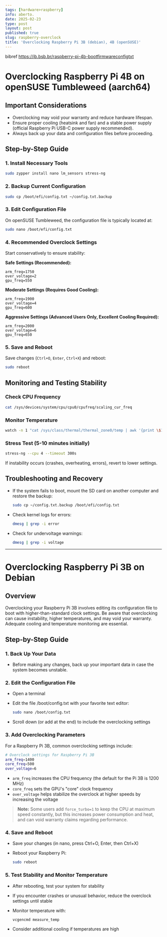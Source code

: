 ```yaml
---
tags: [hardware>raspberry]
info: aberto.
date: 2025-02-23
type: post
layout: post
published: true
slug: raspberry-overclock
title: 'Overclocking Raspberry Pi 3B (debian), 4B (openSUSE)'
---
```

bibref https://ib.bsb.br/raspberry-pi-4b-bootfirmwareconfigtxt

# Overclocking Raspberry Pi 4B on openSUSE Tumbleweed (aarch64)

## Important Considerations

- Overclocking may void your warranty and reduce hardware lifespan.
- Ensure proper cooling (heatsink and fan) and a stable power supply (official Raspberry Pi USB-C power supply recommended).
- Always back up your data and configuration files before proceeding.

## Step-by-Step Guide

### 1. Install Necessary Tools

```bash
sudo zypper install nano lm_sensors stress-ng
```

### 2. Backup Current Configuration

```bash
sudo cp /boot/efi/config.txt ~/config.txt.backup
```

### 3. Edit Configuration File

On openSUSE Tumbleweed, the configuration file is typically located at:

```bash
sudo nano /boot/efi/config.txt
```

### 4. Recommended Overclock Settings

Start conservatively to ensure stability:

**Safe Settings (Recommended):**

```
arm_freq=1750
over_voltage=2
gpu_freq=550
```

**Moderate Settings (Requires Good Cooling):**

```
arm_freq=1900
over_voltage=4
gpu_freq=600
```

**Aggressive Settings (Advanced Users Only, Excellent Cooling Required):**

```
arm_freq=2000
over_voltage=6
gpu_freq=650
```

### 5. Save and Reboot

Save changes (`Ctrl+O`, `Enter`, `Ctrl+X`) and reboot:

```bash
sudo reboot
```

## Monitoring and Testing Stability

### Check CPU Frequency

```bash
cat /sys/devices/system/cpu/cpu0/cpufreq/scaling_cur_freq
```

### Monitor Temperature

```bash
watch -n 1 "cat /sys/class/thermal/thermal_zone0/temp | awk '{print \$1/1000}'"
```

### Stress Test (5-10 minutes initially)

```bash
stress-ng --cpu 4 --timeout 300s
```

If instability occurs (crashes, overheating, errors), revert to lower settings.

## Troubleshooting and Recovery

- If the system fails to boot, mount the SD card on another computer and restore the backup:

  ```bash
  sudo cp ~/config.txt.backup /boot/efi/config.txt
  ```

- Check kernel logs for errors:

  ```bash
  dmesg | grep -i error
  ```

- Check for undervoltage warnings:

  ```bash
  dmesg | grep -i voltage
  ```

***

# Overclocking Raspberry Pi 3B on Debian

## Overview

Overclocking your Raspberry Pi 3B involves editing its configuration file to boot with higher-than-standard clock settings. Be aware that overclocking can cause instability, higher temperatures, and may void your warranty. Adequate cooling and temperature monitoring are essential.

## Step-by-Step Guide

### 1. Back Up Your Data

- Before making any changes, back up your important data in case the system becomes unstable.

### 2. Edit the Configuration File

- Open a terminal
- Edit the file /boot/config.txt with your favorite text editor:
  
  ```bash
  sudo nano /boot/config.txt
  ```
  
- Scroll down (or add at the end) to include the overclocking settings

### 3. Add Overclocking Parameters

For a Raspberry Pi 3B, common overclocking settings include:

```bash
# Overclock settings for Raspberry Pi 3B  
arm_freq=1400  
core_freq=500  
over_voltage=6
```

- `arm_freq` increases the CPU frequency (the default for the Pi 3B is 1200 MHz)
- `core_freq` sets the GPU's "core" clock frequency
- `over_voltage` helps stabilize the overclock at higher speeds by increasing the voltage

> **Note:** Some users add `force_turbo=1` to keep the CPU at maximum speed constantly, but this increases power consumption and heat, and can void warranty claims regarding performance.

### 4. Save and Reboot

- Save your changes (in nano, press Ctrl+O, Enter, then Ctrl+X)
- Reboot your Raspberry Pi:
  
  ```bash
  sudo reboot
  ```

### 5. Test Stability and Monitor Temperature

- After rebooting, test your system for stability
- If you encounter crashes or unusual behavior, reduce the overclock settings until stable
- Monitor temperature with:
  
  ```bash
  vcgencmd measure_temp
  ```
  
- Consider additional cooling if temperatures are high
